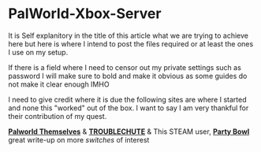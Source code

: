 # PalWorld-Xbox-Server


It is Self explanitory in the title of this article what we are trying to achieve here but here is where I intend to post the files required or at least the ones I use on my setup.

If there is a field where I need to censor out my private settings such as password I will make sure to bold and make it obvious as some guides do not make it clear enough IMHO


I need to give credit where it is due the following sites are where I started and none this "worked" out of the box. I want to say I am very thankful for their contribution of my quest. 


[**Palworld Themselves**](https://tech.palworldgame.com/)
&
[**TROUBLECHUTE**](https://hub.tcno.co/games/palworld/xbox_dedicated_server/)
&
This STEAM user, [**Party Bowl**](https://steamcommunity.com/app/376210/discussions/16/1621724915777338010/?l=english) great write-up on more _switches_ of interest
